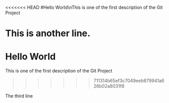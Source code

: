 <<<<<<< HEAD
#Hello World\nThis is one of the first description of the Git Project

This is another line.
=======
# Hello World
This is one of the first description of the Git Project
>>>>>>> 711314b65ef3c7049eeb879941a626b02a8031f8

The third line
